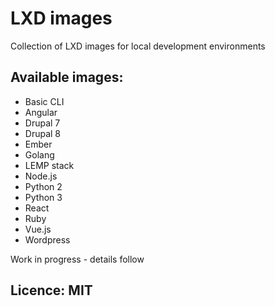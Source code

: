 # LXD images
Collection of LXD images for local development environments

## Available images:

* Basic CLI
* Angular
* Drupal 7
* Drupal 8
* Ember
* Golang
* LEMP stack
* Node.js
* Python 2
* Python 3
* React
* Ruby
* Vue.js
* Wordpress

Work in progress - details follow

## Licence: MIT
